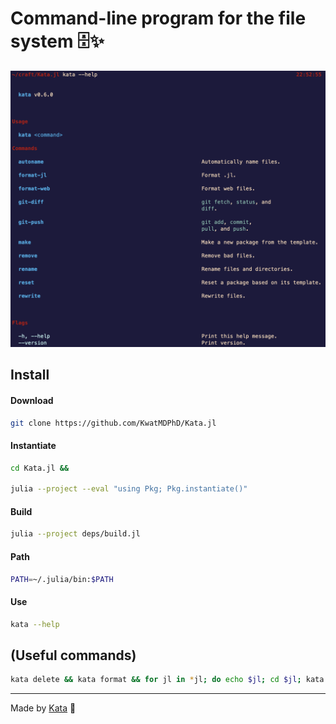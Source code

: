 # Command-line program for the file system 🗄️✨

![Help](media/help.png)

## Install

#### Download

```bash
git clone https://github.com/KwatMDPhD/Kata.jl
```

#### Instantiate

```bash
cd Kata.jl &&

julia --project --eval "using Pkg; Pkg.instantiate()"
```

#### Build

```bash
julia --project deps/build.jl
```

#### Path

```bash
PATH=~/.julia/bin:$PATH
```

#### Use

```bash
kata --help
```

## (Useful commands)

```bash
kata delete && kata format && for jl in *jl; do echo $jl; cd $jl; kata match; julia --project --eval "using Pkg; Pkg.update()"; cd ..; done && kata festdi; kata adcopu ""
```

---

Made by [Kata](https://github.com/KwatMDPhD/Kata.jl) 🥋
